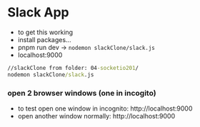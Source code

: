 # Slack App
- to get this working
- install packages...
- pnpm run dev -> `nodemon slackClone/slack.js`
- localhost:9000

```cmd
//slackClone from folder: 04-socketio201/
nodemon slackClone/slack.js 
```

### open 2 browser windows (one in incogito)
- to test open one window in incognito: http://localhost:9000
- open another window normally: http://localhost:9000
